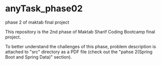 # anyTask_phase02
phase 2 of maktab final project

This repository is the 2nd phase of Maktab Sharif Coding Bootcamp final project.

To better understand the challenges of this phase, problem description is attached to "src" directory as a PDF file (check out the "pahse 2(Spring Boot and Spring Data)" section).
